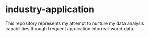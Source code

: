# industry-application
This repository represents my attempt to nurture my data analysis capabilities through frequent application into real-world data.
